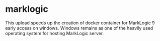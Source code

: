 # marklogic
This upload speeds up the creation of docker container for MarkLogic 9 early access on windows. Windows remains as one of the heavily used operating system for hosting MarkLogic server. 
